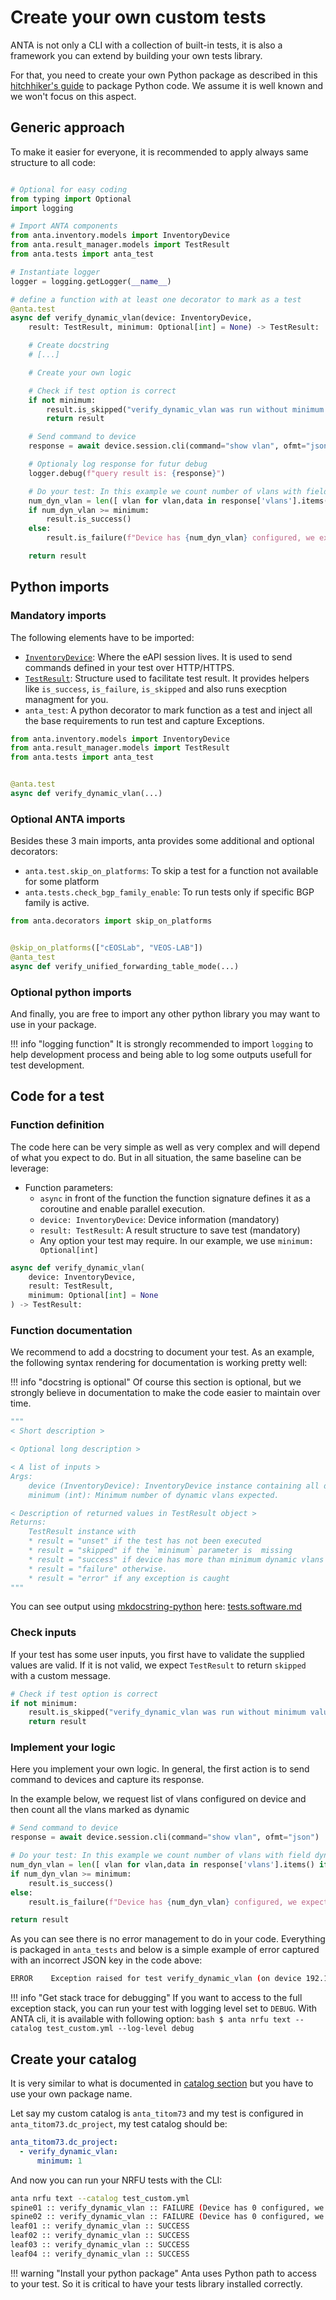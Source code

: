 # Create your own custom tests

ANTA is not only a CLI with a collection of built-in tests, it is also a framework you can extend by building your own tests library.

For that, you need to create your own Python package as described in this [hitchhiker's guide](https://the-hitchhikers-guide-to-packaging.readthedocs.io/en/latest/) to package Python code. We assume it is well known and we won't focus on this aspect.

## Generic approach

To make it easier for everyone, it is recommended to apply always same structure to all code:

```python

# Optional for easy coding
from typing import Optional
import logging

# Import ANTA components
from anta.inventory.models import InventoryDevice
from anta.result_manager.models import TestResult
from anta.tests import anta_test

# Instantiate logger
logger = logging.getLogger(__name__)

# define a function with at least one decorator to mark as a test
@anta.test
async def verify_dynamic_vlan(device: InventoryDevice,
    result: TestResult, minimum: Optional[int] = None) -> TestResult:

    # Create docstring
    # [...]

    # Create your own logic

    # Check if test option is correct
    if not minimum:
        result.is_skipped("verify_dynamic_vlan was run without minimum value set")
        return result

    # Send command to device
    response = await device.session.cli(command="show vlan", ofmt="json")

    # Optionaly log response for futur debug
    logger.debug(f"query result is: {response}")

    # Do your test: In this example we count number of vlans with field dynamic set to true
    num_dyn_vlan = len([ vlan for vlan,data in response['vlans'].items() if data['dynamic'] is True])
    if num_dyn_vlan >= minimum:
        result.is_success()
    else:
        result.is_failure(f"Device has {num_dyn_vlan} configured, we expect at least {minimum}")

    return result
```

## Python imports

### Mandatory imports

The following elements have to be imported:

- [`InventoryDevice`](../api/inventory.models.md): Where the eAPI session lives. It is used to send commands defined in your test over HTTP/HTTPS.
- [`TestResult`](../api/result_manager_models.md): Structure used to facilitate test result. It provides helpers like `is_success`, `is_failure`, `is_skipped` and also runs execption managment for you.
- `anta_test`: A python decorator to mark function as a test and inject all the base requirements to run test and capture Exceptions.

```python
from anta.inventory.models import InventoryDevice
from anta.result_manager.models import TestResult
from anta.tests import anta_test


@anta.test
async def verify_dynamic_vlan(...)
```

### Optional ANTA imports

Besides these 3 main imports, anta provides some additional and optional decorators:

- `anta.test.skip_on_platforms`: To skip a test for a function not available for some platform
- `anta.tests.check_bgp_family_enable`: To run tests only if specific BGP family is active.


```python
from anta.decorators import skip_on_platforms


@skip_on_platforms(["cEOSLab", "VEOS-LAB"])
@anta_test
async def verify_unified_forwarding_table_mode(...)
```

### Optional python imports

And finally, you are free to import any other python library you may want to use in your package.

!!! info "logging function"
    It is strongly recommended to import `logging` to help development process and being able to log some outputs usefull for test development.

## Code for a test

### Function definition

The code here can be very simple as well as very complex and will depend of what you expect to do. But in all situation, the same baseline can be leverage:

- Function parameters:
  - `async` in front of the function the function signature defines it as a coroutine and enable parallel execution.
  - `device: InventoryDevice`: Device information (mandatory)
  - `result: TestResult`: A result structure to save test (mandatory)
  - Any option your test may require. In our example, we use `minimum: Optional[int]`

```python
async def verify_dynamic_vlan(
    device: InventoryDevice,
    result: TestResult,
    minimum: Optional[int] = None
) -> TestResult:
```

### Function documentation

We recommend to add a docstring to document your test. As an example, the following syntax rendering for documentation is working pretty well:

!!! info "docstring is optional"
    Of course this section is optional, but we strongly believe in documentation to make the code easier to maintain over time.

```python
"""
< Short description >

< Optional long description >

< A list of inputs >
Args:
    device (InventoryDevice): InventoryDevice instance containing all devices information.
    minimum (int): Minimum number of dynamic vlans expected.

< Description of returned values in TestResult object >
Returns:
    TestResult instance with
    * result = "unset" if the test has not been executed
    * result = "skipped" if the `minimum` parameter is  missing
    * result = "success" if device has more than minimum dynamic vlans
    * result = "failure" otherwise.
    * result = "error" if any exception is caught
"""
```

You can see output using [mkdocstring-python](https://mkdocstrings.github.io/python/) here: [tests.software.md](../api/tests.software.md)

### Check inputs

If your test has some user inputs, you first have to validate the supplied values are valid. If it is not valid, we expect `TestResult` to return `skipped` with a custom message.

```python
# Check if test option is correct
if not minimum:
    result.is_skipped("verify_dynamic_vlan was run without minimum value set")
    return result
```

### Implement your logic

Here you implement your own logic. In general, the first action is to send command to devices and capture its response.

In the example below, we request list of vlans configured on device and then count all the vlans marked as dynamic

```python
# Send command to device
response = await device.session.cli(command="show vlan", ofmt="json")

# Do your test: In this example we count number of vlans with field dynamic set to true
num_dyn_vlan = len([ vlan for vlan,data in response['vlans'].items() if data['dynamic'] is True])
if num_dyn_vlan >= minimum:
    result.is_success()
else:
    result.is_failure(f"Device has {num_dyn_vlan} configured, we expect at least {minimum}")

return result
```

As you can see there is no error management to do in your code. Everything is packaged in `anta_tests` and below is a simple example of error captured with an incorrect JSON key in the code above:

```bash
ERROR    Exception raised for test verify_dynamic_vlan (on device 192.168.0.10) - KeyError ('vlans')
```

!!! info "Get stack trace for debugging"
    If you want to access to the full exception stack, you can run your test with logging level set to `DEBUG`. With ANTA cli, it is available with following option:
    ```bash
    $ anta nrfu text --catalog test_custom.yml --log-level debug
    ```

## Create your catalog

It is very similar to what is documented in [catalog section](../usage-inventory-catalog.md) but you have to use your own package name.

Let say my custom catalog is `anta_titom73` and my test is configured in `anta_titom73.dc_project`, my test catalog should be:

```yaml
anta_titom73.dc_project:
  - verify_dynamic_vlan:
      minimum: 1
```
And now you can run your NRFU tests with the CLI:

```bash
anta nrfu text --catalog test_custom.yml
spine01 :: verify_dynamic_vlan :: FAILURE (Device has 0 configured, we expect at least 1)
spine02 :: verify_dynamic_vlan :: FAILURE (Device has 0 configured, we expect at least 1)
leaf01 :: verify_dynamic_vlan :: SUCCESS
leaf02 :: verify_dynamic_vlan :: SUCCESS
leaf03 :: verify_dynamic_vlan :: SUCCESS
leaf04 :: verify_dynamic_vlan :: SUCCESS
```

!!! warning "Install your python package"
    Anta uses Python path to access to your test. So it is critical to have your tests library installed correctly.